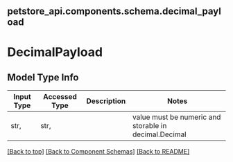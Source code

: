 <a name="top"></a>
## petstore_api.components.schema.decimal_payload
# DecimalPayload

## Model Type Info
Input Type | Accessed Type | Description | Notes
------------ | ------------- | ------------- | -------------
str,  | str,  |  | value must be numeric and storable in decimal.Decimal

[[Back to top]](#top) [[Back to Component Schemas]](../../../README.md#Component-Schemas) [[Back to README]](../../../README.md)
